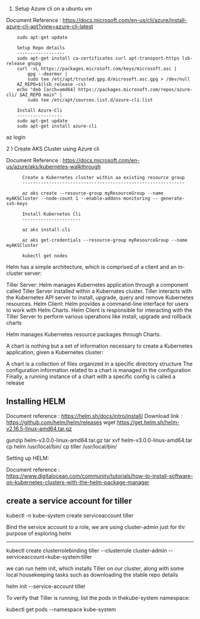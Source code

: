 1) Setup Azure cli on a ubuntu vm

Document Reference : https://docs.microsoft.com/en-us/cli/azure/install-azure-cli-apt?view=azure-cli-latest


		sudo apt-get update

		Setup Repo details
		------------------
		sudo apt-get install ca-certificates curl apt-transport-https lsb-release gnupg
		curl -sL https://packages.microsoft.com/keys/microsoft.asc | 
		    gpg --dearmor | 
		    sudo tee /etc/apt/trusted.gpg.d/microsoft.asc.gpg > /dev/null
		AZ_REPO=$(lsb_release -cs)
		echo "deb [arch=amd64] https://packages.microsoft.com/repos/azure-cli/ $AZ_REPO main" | 
		    sudo tee /etc/apt/sources.list.d/azure-cli.list
		
		Install Azure-Cli
		-----------------
		sudo apt-get update
		sudo apt-get install azure-cli

az login

2 ) Create AKS Cluster using Azure cli

Document Reference : https://docs.microsoft.com/en-us/azure/aks/kubernetes-walkthrough

          Create a Kubernetes cluster within aa existing resource group
          -------------------------------------------------------------

          az aks create --resource-group myResourceGroup --name myAKSCluster --node-count 1 --enable-addons monitoring -- generate-ssh-keys

          Install Kubernetes Cli
          ----------------------

          az aks install-cli

          az aks get-credentials --resource-group myResourceGroup --name myAKSCluster

          kubectl get nodes

Helm has a simple architecture, which is comprised of a client and an in-cluster server:

Tiller Server: Helm manages Kubernetes application through a component called Tiller Server installed within a Kubernates cluster. Tiller interacts with the Kubernetes API server to install, upgrade, query and remove Kubernetes resources.
Helm Client: Helm provides a command-line interface for users to work with Helm Charts. Helm Client is responsible for interacting with the Tiller Server to perform various operations like install, upgrade and rollback charts

Helm manages Kubernetes resource packages through Charts.

A chart is nothing but a set of information necessary to create a Kubernetes application, given a Kubernetes cluster:

A chart is a collection of files organized in a specific directory structure
The configuration information related to a chart is managed in the configuration
Finally, a running instance of a chart with a specific config is called a release


Installing  HELM
-----------------
Document reference : https://helm.sh/docs/intro/install/
Download link : https://github.com/helm/helm/releases
wget https://get.helm.sh/helm-v2.16.5-linux-amd64.tar.gz

gunzip helm-v3.0.0-linux-amd64.tar.gz
tar xvf helm-v3.0.0-linux-amd64.tar
cp helm /usr/local/bin/
cp tiller   /usr/local/bin/  

Setting up HELM:

Document reference : https://www.digitalocean.com/community/tutorials/how-to-install-software-on-kubernetes-clusters-with-the-helm-package-manager

create a service account for tiller 
-----------------------------------
kubectl -n kube-system create serviceaccount tiller

Bind the service account to a role, we are using cluster-admin just for thr purpose of exploring helm
 
---------------------------------------------------------------------------------------------------------

kubectl create clusterrolebinding tiller --clusterrole cluster-admin --serviceaccount=kube-system:tiller

we can run helm init, which installs Tiller on our cluster, along with some local housekeeping tasks such as downloading the stable repo details

helm init --service-account tiller

To verify that Tiller is running, list the pods in thekube-system namespace:

kubectl get pods --namespace kube-system

